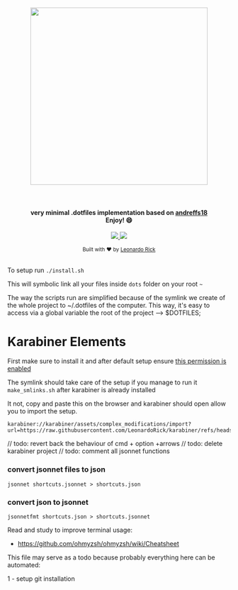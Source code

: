 <h1 align="center">
  <a href="https://github.com/leonardorick/dotfiles">
    <img src="https://repository-images.githubusercontent.com/8196606/94ea9d00-7b04-11e9-8de7-a7852d3ab92d" width="400">
  </a>
  <br><br>
</h1>

<h4 align="center">
 very minimal .dotfiles implementation based on <a href="https://github.com/andreffs18/dotfiles/">andreffs18</a>
<br>Enjoy! 😄
</h4>

<p align="center">
  <a href="#">
    <img src="https://img.shields.io/github/last-commit/leonardorick/dotfiles?style=flat-square" />
  </a>
  <a href="https://github.com/leonardorick/dotfiles/blob/master/LICENSE.md">
    <img src="https://img.shields.io/github/license/leonardorick/dotfiles?color=yellow&style=flat-square" />
  </a>
</p>

<div align="center">
  <sub>Built with ❤︎ by <a href="https://leonardorick.com">Leonardo Rick</a></sub>
</div>
<br>


To setup run `./install.sh`

This will symbolic link all your files inside `dots` folder on your root `~`

The way the scripts run are simplified because of the symlink we create of the whole project to ~/.dotfiles of the computer.
This way, it's easy to access via a global variable the root of the project --> $DOTFILES;


# Karabiner Elements
First make sure to install it and after default setup ensure [this permission is enabled](https://github.com/pqrs-org/Karabiner-Elements/issues/3051#issuecomment-1355253877)


The symlink should take care of the setup if you manage to run it `make_smlinks.sh` after karabiner is already installed

It not, copy and paste this on the browser and karabiner should open allow you to import the setup.

```
karabiner://karabiner/assets/complex_modifications/import?url=https://raw.githubusercontent.com/LeonardoRick/karabiner/refs/heads/main/shortcuts.json
```

// todo: revert back the behaviour of cmd + option +arrows
// todo: delete karabiner project
// todo: comment all jsonnet functions

### convert jsonnet files to json
```
jsonnet shortcuts.jsonnet > shortcuts.json
```

### convert json to jsonnet
```
jsonnetfmt shortcuts.json > shortcuts.jsonnet
```


Read and study to improve terminal usage:
- https://github.com/ohmyzsh/ohmyzsh/wiki/Cheatsheet


This file may serve as a todo because probably everything here can be automated:

1 - setup git installation
